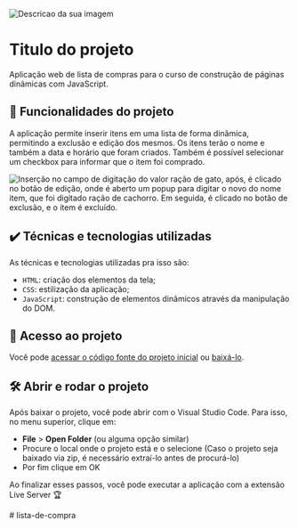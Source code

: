 
![Descricao da sua imagem](https://imgur.com/C8TfWXc.png)

# Titulo do projeto

Aplicação web de lista de compras para o curso de construção de páginas dinâmicas com JavaScript.

## 🔨 Funcionalidades do projeto

A aplicação permite inserir itens em uma lista de forma dinâmica, permitindo a exclusão e edição dos mesmos. Os itens terão o nome e também a data e horário que foram criados. Também é possível selecionar um checkbox para informar que o item foi comprado.

![Inserção no campo de digitação do valor ração de gato, após, é clicado no botão de edição, onde é aberto um popup para digitar o novo do nome item, que foi digitado ração de cachorro. Em seguida, é clicado no botão de exclusão, e o item é excluído.](https://imgur.com/isPj7Xf.gif)

## ✔️ Técnicas e tecnologias utilizadas

As técnicas e tecnologias utilizadas pra isso são:

- `HTML`: criação dos elementos da tela;
- `CSS`: estilização da aplicação;
- `JavaScript`: construção de elementos dinâmicos através da manipulação do DOM.

## 📁 Acesso ao projeto

Você pode [acessar o código fonte do projeto inicial](https://github.com/alura-cursos/3801-javascript-para-web/tree/projeto-base) ou [baixá-lo](https://github.com/alura-cursos/3801-javascript-para-web/archive/refs/heads/projeto-base.zip).

## 🛠️ Abrir e rodar o projeto

Após baixar o projeto, você pode abrir com o Visual Studio Code. Para isso, no menu superior, clique em:

- **File** > **Open Folder** (ou alguma opção similar)
- Procure o local onde o projeto está e o selecione (Caso o projeto seja baixado via zip, é necessário extraí-lo antes de procurá-lo)
- Por fim clique em OK

Ao finalizar esses passos, você pode executar a aplicação com a extensão Live Server 🏆 


#   l i s t a - d e - c o m p r a  
 